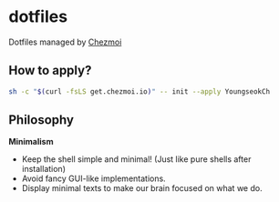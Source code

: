# dotfiles

Dotfiles managed by [Chezmoi](https://www.chezmoi.io)

## How to apply?

```sh
sh -c "$(curl -fsLS get.chezmoi.io)" -- init --apply YoungseokCh
```

## Philosophy

**Minimalism**

- Keep the shell simple and minimal! (Just like pure shells after installation)
- Avoid fancy GUI-like implementations.
- Display minimal texts to make our brain focused on what we do.
